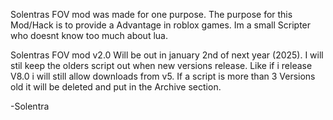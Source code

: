 Solentras FOV mod was made for one purpose. The purpose for this Mod/Hack is to provide a Advantage in roblox games. Im a small Scripter who doesnt know too much about lua.

Solentras FOV mod v2.0 Will be out in january 2nd of next year (2025). I will stil keep the olders script out when new versions release. Like if i release V8.0 i will still allow downloads from v5. If a script is more than 3 Versions old it will be deleted and put in the Archive section.

-Solentra
